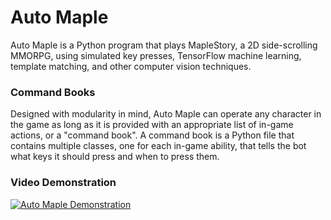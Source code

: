 # Auto Maple

Auto Maple is a Python program that plays MapleStory, a 2D side-scrolling MMORPG, using 
simulated key presses, TensorFlow machine learning, template matching, and other computer 
vision techniques. 

### Command Books
Designed with modularity in mind, Auto Maple can operate any character
in the game as long as it is provided with an appropriate list of in-game actions, or a
"command book". A command book is a Python file that contains multiple classes, one for 
each in-game ability, that tells the bot what keys it should press and when to press them.

### Video Demonstration
[![Auto Maple Demonstration](https://img.youtube.com/vi/qs8Nw55edhg/0.jpg)](https://www.youtube.com/watch?v=qs8Nw55edhg)

